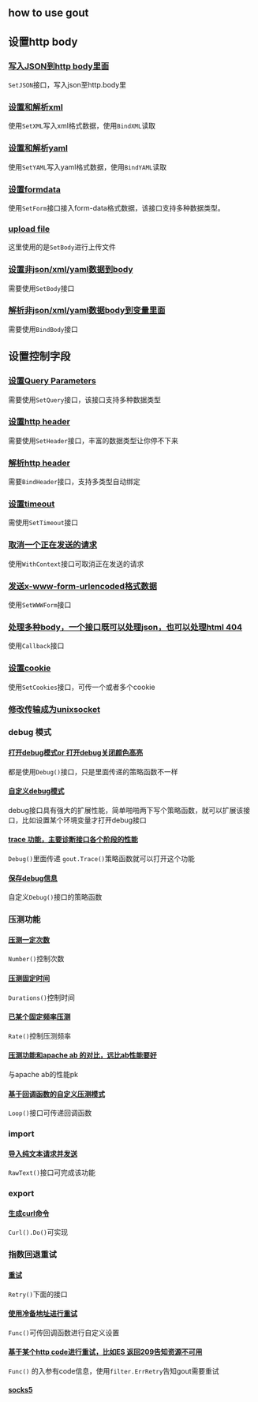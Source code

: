 ## how to use gout
## 设置http body
### [写入JSON到http body里面](./01-color-json.go)
```SetJSON```接口，写入json至http.body里

### [设置和解析xml](./11-xml.go)
使用```SetXML```写入xml格式数据，使用```BindXML```读取
### [设置和解析yaml](./12-yaml.go)
使用```SetYAML```写入yaml格式数据，使用```BindYAML```读取
### [设置formdata](./13-form-data.go)
使用```SetForm```接口接入form-data格式数据，该接口支持多种数据类型。
### [upload file](./14-upload-file.go)
这里使用的是```SetBody```进行上传文件

### [设置非json/xml/yaml数据到body](./04a-set-body.go)
需要使用```SetBody```接口

### [解析非json/xml/yaml数据body到变量里面](./04b-bind-body.go)
需要使用```BindBody```接口

## 设置控制字段
### [设置Query Parameters](./02-query.go)
需要使用```SetQuery```接口，该接口支持多种数据类型

### [设置http header](./03a-set-header.go)
需要使用```SetHeader```接口，丰富的数据类型让你停不下来

### [解析http header](./03b-bind-header.go)
需要```BindHeader```接口，支持多类型自动绑定


### [设置timeout](./05a-timeout.go)
需使用```SetTimeout```接口

### [取消一个正在发送的请求](./05b-cancel.go)
使用```WithContext```接口可取消正在发送的请求

### [发送x-www-form-urlencoded格式数据](./06-x-www-form-urlencoded.go)
使用```SetWWWForm```接口

### [处理多种body，一个接口既可以处理json，也可以处理html 404](./07-callback.go)
使用```Callback```接口

### [设置cookie](./08-cookie.go)
使用```SetCookies```接口，可传一个或者多个cookie

### [修改传输成为unixsocket](./09-unix.go)

### debug 模式
####  [打开debug模式or 打开debug关闭颜色高亮](./10a-debug.go)
都是使用```Debug()```接口，只是里面传递的策略函数不一样

#### [自定义debug模式](./10b-debug-custom.go)
debug接口具有强大的扩展性能，简单啪啪两下写个策略函数，就可以扩展该接口，比如设置某个环境变量才打开debug接口
#### [trace 功能，主要诊断接口各个阶段的性能](./10c-debug-trace.go)
```Debug()```里面传递 ```gout.Trace()```策略函数就可以打开这个功能

#### [保存debug信息](./15-debug-save-file.go)
自定义```Debug()```接口的策略函数

### 压测功能
#### [压测一定次数](./16a-benchmark-number.go)
```Number()```控制次数
#### [压测固定时间](./16b-benchmark-duration.go)
```Durations()```控制时间
#### [已某个固定频率压测](./16c-benchmark-rate.go)
```Rate()```控制压测频率
#### [压测功能和apache ab 的对比，远比ab性能要好](./16d-benchmark-vs-ab.go)
与apache ab的性能pk
#### [基于回调函数的自定义压测模式](./16e-customize-bench.go)
```Loop()```接口可传递回调函数
### import
#### [导入纯文本请求并发送](./17a-import-rawhttp.go)
```RawText()```接口可完成该功能
### export
#### [生成curl命令](./18a-gen-curl.go)
```Curl().Do()```可实现

### 指数回退重试
#### [重试](./19a-retry.go)
```Retry()```下面的接口
#### [使用冷备地址进行重试](./19b-retry-customize-backup.go)
```Func()```可传回调函数进行自定义设置
#### [基于某个http code进行重试，比如ES 返回209告知资源不可用](19c-retry-httpcode.go)
```Func()``` 的入参有code信息，使用```filter.ErrRetry```告知gout需要重试
#### [socks5](./20-socks5.go)

